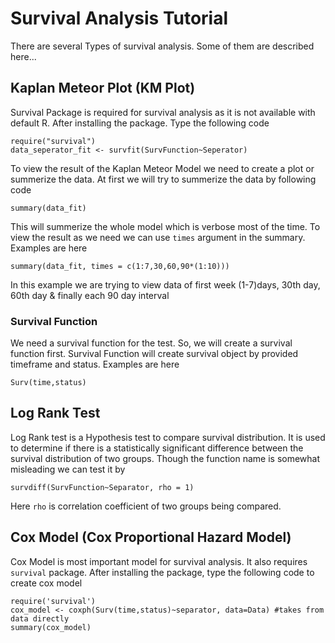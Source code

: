 # Survival Analysis Tutorial
There are several Types of survival analysis. Some of them are described here...
## Kaplan Meteor Plot (KM Plot)
Survival Package is required for survival analysis as it is not available with default R. After installing the package. Type the following code
```
require("survival") 
data_seperator_fit <- survfit(SurvFunction~Seperator)
```
To view the result of the Kaplan Meteor Model we need to create a plot or summerize the data. At first we will try to summerize the data by following code
```
summary(data_fit)
```
This will summerize the whole model which is verbose most of the time. To view the result as we need we can use `times` argument in the summary. Examples are here
```
summary(data_fit, times = c(1:7,30,60,90*(1:10)))
```
In this example we are trying to view data of first week (1-7)days, 30th day, 60th day & finally each 90 day interval

### Survival Function
We need a survival function for the test. So, we will create a survival function first. Survival Function will create survival object by provided timeframe and status. Examples are here
```
Surv(time,status)
```

## Log Rank Test
Log Rank test is a Hypothesis test to compare survival distribution. It is used to determine if there is a statistically significant difference between the survival distribution of two groups. Though the function name is somewhat misleading we can test it by 
```
survdiff(SurvFunction~Separator, rho = 1)
```

Here `rho` is correlation coefficient of two groups being compared.

## Cox Model (Cox Proportional Hazard Model)
Cox Model is most important model for survival analysis. It also requires `survival` package. After installing the package, type the following code to create cox model
```
require('survival')
cox_model <- coxph(Surv(time,status)~separator, data=Data) #takes from data directly
summary(cox_model)
```

